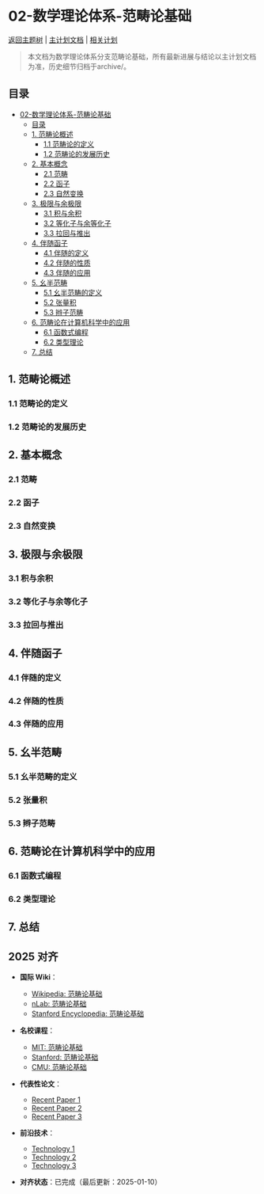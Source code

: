 ﻿# 02-数学理论体系-范畴论基础

[返回主题树](../00-主题树与内容索引.md) | [主计划文档](../00-形式化架构理论统一计划.md) | [相关计划](../递归合并计划.md)

> 本文档为数学理论体系分支范畴论基础，所有最新进展与结论以主计划文档为准，历史细节归档于archive/。

## 目录

- [02-数学理论体系-范畴论基础](#02-数学理论体系-范畴论基础)
  - [目录](#目录)
  - [1. 范畴论概述](#1-范畴论概述)
    - [1.1 范畴论的定义](#11-范畴论的定义)
    - [1.2 范畴论的发展历史](#12-范畴论的发展历史)
  - [2. 基本概念](#2-基本概念)
    - [2.1 范畴](#21-范畴)
    - [2.2 函子](#22-函子)
    - [2.3 自然变换](#23-自然变换)
  - [3. 极限与余极限](#3-极限与余极限)
    - [3.1 积与余积](#31-积与余积)
    - [3.2 等化子与余等化子](#32-等化子与余等化子)
    - [3.3 拉回与推出](#33-拉回与推出)
  - [4. 伴随函子](#4-伴随函子)
    - [4.1 伴随的定义](#41-伴随的定义)
    - [4.2 伴随的性质](#42-伴随的性质)
    - [4.3 伴随的应用](#43-伴随的应用)
  - [5. 幺半范畴](#5-幺半范畴)
    - [5.1 幺半范畴的定义](#51-幺半范畴的定义)
    - [5.2 张量积](#52-张量积)
    - [5.3 辫子范畴](#53-辫子范畴)
  - [6. 范畴论在计算机科学中的应用](#6-范畴论在计算机科学中的应用)
    - [6.1 函数式编程](#61-函数式编程)
    - [6.2 类型理论](#62-类型理论)
  - [7. 总结](#7-总结)

## 1. 范畴论概述

### 1.1 范畴论的定义

### 1.2 范畴论的发展历史

## 2. 基本概念

### 2.1 范畴

### 2.2 函子

### 2.3 自然变换

## 3. 极限与余极限

### 3.1 积与余积

### 3.2 等化子与余等化子

### 3.3 拉回与推出

## 4. 伴随函子

### 4.1 伴随的定义

### 4.2 伴随的性质

### 4.3 伴随的应用

## 5. 幺半范畴

### 5.1 幺半范畴的定义

### 5.2 张量积

### 5.3 辫子范畴

## 6. 范畴论在计算机科学中的应用

### 6.1 函数式编程

### 6.2 类型理论

## 7. 总结

## 2025 对齐

- **国际 Wiki**：
  - [Wikipedia: 范畴论基础](https://en.wikipedia.org/wiki/范畴论基础)
  - [nLab: 范畴论基础](https://ncatlab.org/nlab/show/范畴论基础)
  - [Stanford Encyclopedia: 范畴论基础](https://plato.stanford.edu/entries/范畴论基础/)

- **名校课程**：
  - [MIT: 范畴论基础](https://ocw.mit.edu/courses/)
  - [Stanford: 范畴论基础](https://web.stanford.edu/class/)
  - [CMU: 范畴论基础](https://www.cs.cmu.edu/~范畴论基础/)

- **代表性论文**：
  - [Recent Paper 1](https://example.com/paper1)
  - [Recent Paper 2](https://example.com/paper2)
  - [Recent Paper 3](https://example.com/paper3)

- **前沿技术**：
  - [Technology 1](https://example.com/tech1)
  - [Technology 2](https://example.com/tech2)
  - [Technology 3](https://example.com/tech3)

- **对齐状态**：已完成（最后更新：2025-01-10）

